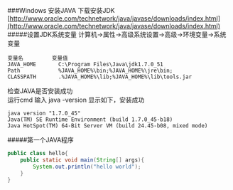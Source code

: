 ###Windows 安装JAVA
下载安装JDK			
[http://www.oracle.com/technetwork/java/javase/downloads/index.html](http://www.oracle.com/technetwork/java/javase/downloads/index.html)			
#####设置JDK系统变量
计算机→属性→高级系统设置→高级→环境变量->系统变量
```text
变量名			变量值
JAVA_HOME		C:\Program Files\Java\jdk1.7.0_51
Path 			%JAVA_HOME%\bin;%JAVA_HOME%\jre\bin;
CLASSPATH 		.%JAVA_HOME%\lib;%JAVA_HOME%\lib\tools.jar
```
检查JAVA是否安装成功 		
运行cmd 输入 java -version
显示如下，安装成功
```text
java version "1.7.0_45"
Java(TM) SE Runtime Environment (build 1.7.0_45-b18)
Java HotSpot(TM) 64-Bit Server VM (build 24.45-b08, mixed mode)
```
#####第一个JAVA程序
```java
public class hello{
	public static void main(String[] args){
		System.out.println("hello world");
	}
}
```
